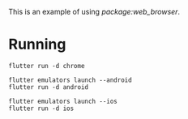 This is an example of using _package:web_browser_.

# Running
```
flutter run -d chrome
```

```
flutter emulators launch --android
flutter run -d android
```

```
flutter emulators launch --ios
flutter run -d ios
```
